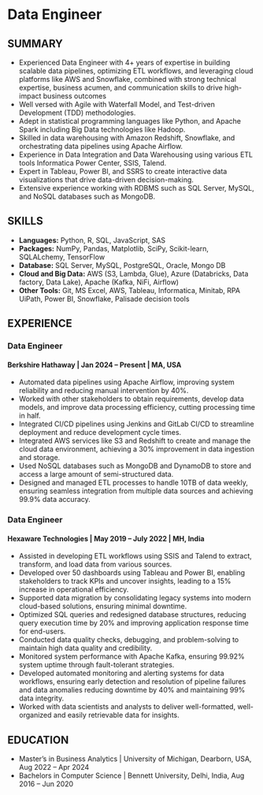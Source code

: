 # Data Engineer

## SUMMARY
-	Experienced Data Engineer with 4+ years of expertise in building scalable data pipelines, optimizing ETL workflows, and leveraging cloud platforms like AWS and Snowflake, combined with strong technical expertise, business acumen, and communication skills to drive high-impact business outcomes
-	Well versed with Agile with Waterfall Model, and Test-driven Development (TDD) methodologies. 
-	Adept in statistical programming languages like Python, and Apache Spark including Big Data technologies like Hadoop.
-	Skilled in data warehousing with Amazon Redshift, Snowflake, and orchestrating data pipelines using Apache Airflow.  
-	Experience in Data Integration and Data Warehousing using various ETL tools Informatica Power Center, SSIS, Talend.  
-	Expert in Tableau, Power BI, and SSRS to create interactive data visualizations that drive data-driven decision-making.  
-	Extensive experience working with RDBMS such as SQL Server, MySQL, and NoSQL databases such as MongoDB.

## SKILLS
- **Languages:** Python, R, SQL, JavaScript, SAS  
- **Packages:** NumPy, Pandas, Matplotlib, SciPy, Scikit-learn, SQLALchemy, TensorFlow 
- **Database:** SQL Server, MySQL, PostgreSQL, Oracle, Mongo DB
- **Cloud and Big Data:** AWS (S3, Lambda, Glue), Azure (Databricks, Data factory, Data Lake), Apache (Kafka, NiFi, Airflow)
- **Other Tools:** Git, MS Excel, AWS, Tableau, Informatica, Minitab, RPA UiPath, Power BI, Snowflake, Palisade decision tools 


## EXPERIENCE
### Data Engineer                                                                                                                                               
#### Berkshire Hathaway | Jan 2024 – Present | MA, USA
-	Automated data pipelines using Apache Airflow, improving system reliability and reducing manual intervention by 40%.
-	Worked with other stakeholders to obtain requirements, develop data models, and improve data processing efficiency, cutting processing time in half.
-	Integrated CI/CD pipelines using Jenkins and GitLab CI/CD to streamline deployment and reduce development cycle times.
-	Integrated AWS services like S3 and Redshift to create and manage the cloud data environment, achieving a 30% improvement in data ingestion and storage.
-	Used NoSQL databases such as MongoDB and DynamoDB to store and access a large amount of semi-structured data.
-	Designed and managed ETL processes to handle 10TB of data weekly, ensuring seamless integration from multiple data sources and achieving 99.9% data accuracy.


### Data Engineer
#### Hexaware Technologies | May 2019 – July 2022 | MH, India
-	Assisted in developing ETL workflows using SSIS and Talend to extract, transform, and load data from various sources.
- Developed over 50 dashboards using Tableau and Power BI, enabling stakeholders to track KPIs and uncover insights, leading to a 15% increase in operational efficiency.
- Supported data migration by consolidating legacy systems into modern cloud-based solutions, ensuring minimal downtime.
- Optimized SQL queries and redesigned database structures, reducing query execution time by 20% and improving application response time for end-users.
- Conducted data quality checks, debugging, and problem-solving to maintain high data quality and credibility.
- Monitored system performance with Apache Kafka, ensuring 99.92% system uptime through fault-tolerant strategies.
- Developed automated monitoring and alerting systems for data workflows, ensuring early detection and resolution of pipeline failures and data anomalies reducing downtime by 40% and maintaining 99% data integrity.
- Worked with data scientists and analysts to deliver well-formatted, well-organized and easily retrievable data for insights.

## EDUCATION
- Master’s in Business Analytics | University of Michigan, Dearborn, USA, Aug 2022 – Apr 2024
- Bachelors in Computer Science  | Bennett University,     Delhi, India,  Aug 2016 – Jun 2020 
